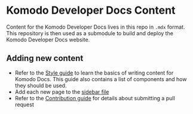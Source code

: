 # Komodo Developer Docs Content

Content for the Komodo Developer Docs lives in this repo in `.mdx` format. This repository is then used as a submodule to build and deploy the Komodo Developer Docs website.


## Adding new content

 - Refer to the [Style guide](STYLE_GUIDE.md) to learn the basics of writing content for Komodo Docs. This guide also contains a list of components and how they should be used.
 - Add each new page to the [sidebar file](https://github.com/KomodoPlatform/komodo-docs-mdx/blob/main/src/data/sidebar.ts)
 - Refer to the [Contribution guide](CONTRIBUTION_GUIDE.md) for details about submitting a pull request
